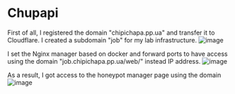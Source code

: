 # Chupapi

First of all, I registered the domain "chipichapa.pp.ua" and transfer it to Cloudflare. I created a subdomain "job" for my lab infrastructure.
![image](https://github.com/Tsybon/Chupapi/assets/124361179/d62f9db6-0040-42b4-8d83-e85daa31767b)

I set the Nginx manager based on docker and forward ports to have access using the domain "job.chipichapa.pp.ua/web/" instead IP address.
![image](https://github.com/Tsybon/Chupapi/assets/124361179/758e9496-526c-40d9-930a-2d756b5542e0)

As a result, I got access to the honeypot manager page using the domain
![image](https://github.com/Tsybon/Chupapi/assets/124361179/981e36cb-5c5c-448a-9619-e1aba097e251)
